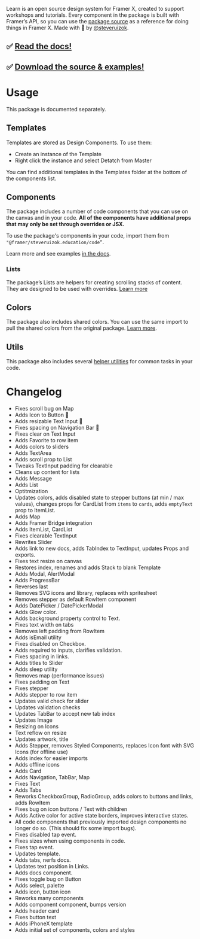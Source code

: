 Learn is an open source design system for Framer X, created to support workshops and tutorials. Every component in the package is built with Framer’s API, so you can use the [package source](https://github.com/framer/framer-education/tree/master/Learn/learn.framerfx) as a reference for doing things in Framer X. Made with 🦋 by [@steveruizok](https://twitter.com/steveruizok).

## ✅ [Read the docs!](https://framer-learn-docs.netlify.com/)

## ✅ [Download the source & examples!](https://github.com/framer/framer-education/)

# Usage

This package is documented separately. 

## Templates

Templates are stored as Design Components. To use them:

- Create an instance of the Template
- Right click the instance and select Detatch from Master

You can find additional templates in the Templates folder at the bottom of the components list.

## Components

The package includes a number of code components that you can use on the canvas and in your code. **All of the components have additional props that may only be set through overrides or JSX.** 

To use the package's components in your code, import them from `"@framer/steveruizok.education/code”`.

Learn more and see examples [in the docs](https://framer-learn-docs.netlify.com/).

### Lists

The package’s Lists are helpers for creating scrolling stacks of content. They are designed to be used with overrides. [Learn more](https://framer-learn-docs.netlify.com/content/ItemList/)

## Colors

The package also includes shared colors. You can use the same import to pull the shared colors from the original package. [Learn more](https://framer-learn-docs.netlify.com/content/Colors/).

## Utils

This package also includes several [helper utilities](https://framer-learn-docs.netlify.com/content/Utils/) for common tasks in your code.

# Changelog

- Fixes scroll bug on Map
- Adds Icon to Button 🔹
- Adds resizable Text Input 🔹
- Fixes spacing on Navigation Bar 🔹
- Fixes clear on Text Input
- Adds Favorite to row item
- Adds colors to sliders
- Adds TextArea
- Adds scroll prop to List
- Tweaks TextInput padding for clearable
- Cleans up content for lists
- Adds Message
- Adds List
- Optitmization
- Updates colors, adds disabled state to stepper buttons (at min / max values), changes props for CardList from `items` to `cards`, adds `emptyText` prop to ItemList.
- Adds Map
- Adds Framer Bridge integration
- Adds ItemList, CardList
- Fixes clearable TextInput
- Rewrites Slider
- Adds link to new docs, adds TabIndex to TextInput, updates Props and exports.
- Fixes text resize on canvas
- Restores index, renames and adds Stack to blank Template
- Adds Modal, AlertModal
- Adds ProgressBar
- Reverses last
- Removes SVG icons and library, replaces with spritesheet
- Removes stepper as default RowItem component
- Adds DatePicker / DatePickerModal
- Adds Glow color.
- Adds background property control to Text.
- Fixes text width on tabs
- Removes left padding from RowItem
- Adds isEmail utility
- Fixes disabled on Checkbox.
- Adds required to inputs, clarifies validation.
- Fixes spacing in links.
- Adds titles to Slider
- Adds sleep utility
- Removes map (performance issues)
- Fixes padding on Text
- Fixes stepper
- Adds stepper to row item
- Updates valid check for slider
- Updates validation checks
- Updates TabBar to accept new tab index
- Updates Image
- Resizing on Icons
- Text reflow on resize
- Updates artwork, title
- Adds Stepper, removes Styled Components, replaces Icon font with SVG Icons (for offline use)
- Adds index for easier imports
- Adds offline icons
- Adds Card
- Adds Navigation, TabBar, Map
- Fixes Text
- Adds Tabs
- Reworks CheckboxGroup, RadioGroup, adds colors to buttons and links, adds RowItem
- Fixes bug on icon buttons / Text with children
- Adds Active color for active state borders, improves interactive states.
- All code components that previously imported design components no longer do so. (This should fix some import bugs).
- Fixes disabled tap event.
- Fixes sizes when using components in code.
- Fixes tap event.
- Updates template.
- Adds tabs, nerfs docs.
- Updates text position in Links.
- Adds docs component.
- Fixes toggle bug on Button
- Adds select, palette
- Adds icon, button icon
- Reworks many components
- Adds component component, bumps version
- Adds header card
- Fixes button text
- Adds iPhoneX template
- Adds initial set of components, colors and styles
